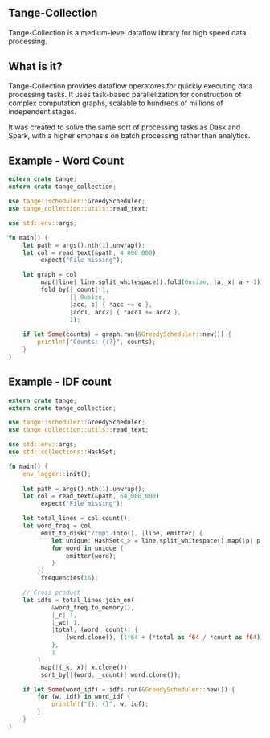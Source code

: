 Tange-Collection
---
Tange-Collection is a medium-level dataflow library for high speed data processing.

What is it?
---
Tange-Collection provides dataflow operatores for quickly executing data processing tasks.  It uses task-based parallelization for construction of complex computation graphs, scalable to hundreds of millions of independent stages.

It was created to solve the same sort of processing tasks as Dask and Spark, with a higher
emphasis on batch processing rather than analytics.

Example - Word Count
---

```rust
extern crate tange;
extern crate tange_collection;

use tange::scheduler::GreedyScheduler;
use tange_collection::utils::read_text;

use std::env::args;

fn main() {
    let path = args().nth(1).unwrap();
    let col = read_text(&path, 4_000_000)
        .expect("File missing");

    let graph = col 
        .map(|line| line.split_whitespace().fold(0usize, |a,_x| a + 1)) 
        .fold_by(|_count| 1,
                 || 0usize,
                 |acc, c| { *acc += c },
                 |acc1, acc2| { *acc1 += acc2 },
                 1);
    
    if let Some(counts) = graph.run(&GreedyScheduler::new()) {
        println!("Counts: {:?}", counts);
    }   
}
```
Example - IDF count
---
```rust
extern crate tange;
extern crate tange_collection;

use tange::scheduler::GreedyScheduler;
use tange_collection::utils::read_text;

use std::env::args;
use std::collections::HashSet;

fn main() {
    env_logger::init();
     
    let path = args().nth(1).unwrap();
    let col = read_text(&path, 64_000_000)
        .expect("File missing");

    let total_lines = col.count();
    let word_freq = col
        .emit_to_disk("/tmp".into(), |line, emitter| {
            let unique: HashSet<_> = line.split_whitespace().map(|p| p.to_lowercase()).collect();
            for word in unique {
                emitter(word);
            }
        })
        .frequencies(16);

    // Cross product
    let idfs = total_lines.join_on(
            &word_freq.to_memory(),
            |_c| 1,
            |_wc| 1,
            |total, (word, count)| {
                (word.clone(), (1f64 + (*total as f64 / *count as f64)).ln())
            },  
            1   
        )
        .map(|(_k, x)| x.clone())
        .sort_by(|(word, _count)| word.clone());

    if let Some(word_idf) = idfs.run(&GreedyScheduler::new()) {
        for (w, idf) in word_idf {
            println!("{}: {}", w, idf);
        }
    }
}
```


